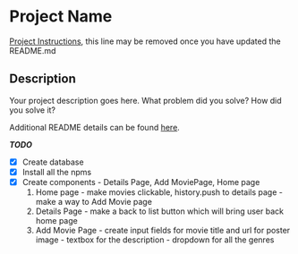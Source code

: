# Project Name

[Project Instructions](./INSTRUCTIONS.md), this line may be removed once you have updated the README.md

## Description

Your project description goes here. What problem did you solve? How did you solve it?

Additional README details can be found [here](https://github.com/PrimeAcademy/readme-template/blob/master/README.md).


***TODO***

- [X] Create database 
- [X] Install all the npms
- [X] Create components - Details Page, Add MoviePage, Home page
    1. Home page 
      - make movies clickable, history.push to details page
      - make a way to Add Movie page
    2. Details Page
      - make a back to list button which will bring user back home page
    3. Add Movie Page
      - create input fields for movie title and url for poster image
      - textbox for the description
      - dropdown for all the genres

